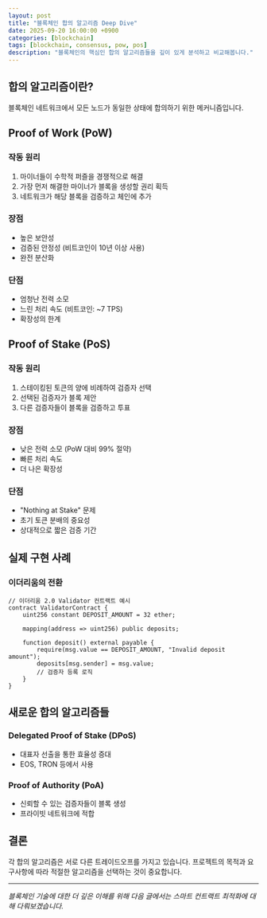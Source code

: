 ```yaml
---
layout: post
title: "블록체인 합의 알고리즘 Deep Dive"
date: 2025-09-20 16:00:00 +0900
categories: [blockchain]
tags: [blockchain, consensus, pow, pos]
description: "블록체인의 핵심인 합의 알고리즘들을 깊이 있게 분석하고 비교해봅니다."
---
```


## 합의 알고리즘이란?

블록체인 네트워크에서 모든 노드가 동일한 상태에 합의하기 위한 메커니즘입니다.

## Proof of Work (PoW)

### 작동 원리

1. 마이너들이 수학적 퍼즐을 경쟁적으로 해결
2. 가장 먼저 해결한 마이너가 블록을 생성할 권리 획득
3. 네트워크가 해당 블록을 검증하고 체인에 추가

### 장점
- 높은 보안성
- 검증된 안정성 (비트코인이 10년 이상 사용)
- 완전 분산화

### 단점
- 엄청난 전력 소모
- 느린 처리 속도 (비트코인: ~7 TPS)
- 확장성의 한계

## Proof of Stake (PoS)

### 작동 원리

1. 스테이킹된 토큰의 양에 비례하여 검증자 선택
2. 선택된 검증자가 블록 제안
3. 다른 검증자들이 블록을 검증하고 투표

### 장점
- 낮은 전력 소모 (PoW 대비 99% 절약)
- 빠른 처리 속도
- 더 나은 확장성

### 단점
- "Nothing at Stake" 문제
- 초기 토큰 분배의 중요성
- 상대적으로 짧은 검증 기간

## 실제 구현 사례

### 이더리움의 전환

```solidity
// 이더리움 2.0 Validator 컨트랙트 예시
contract ValidatorContract {
    uint256 constant DEPOSIT_AMOUNT = 32 ether;

    mapping(address => uint256) public deposits;

    function deposit() external payable {
        require(msg.value == DEPOSIT_AMOUNT, "Invalid deposit amount");
        deposits[msg.sender] = msg.value;
        // 검증자 등록 로직
    }
}
```

## 새로운 합의 알고리즘들

### Delegated Proof of Stake (DPoS)
- 대표자 선출을 통한 효율성 증대
- EOS, TRON 등에서 사용

### Proof of Authority (PoA)
- 신뢰할 수 있는 검증자들이 블록 생성
- 프라이빗 네트워크에 적합

## 결론

각 합의 알고리즘은 서로 다른 트레이드오프를 가지고 있습니다. 프로젝트의 목적과 요구사항에 따라 적절한 알고리즘을 선택하는 것이 중요합니다.

---

*블록체인 기술에 대한 더 깊은 이해를 위해 다음 글에서는 스마트 컨트랙트 최적화에 대해 다뤄보겠습니다.*